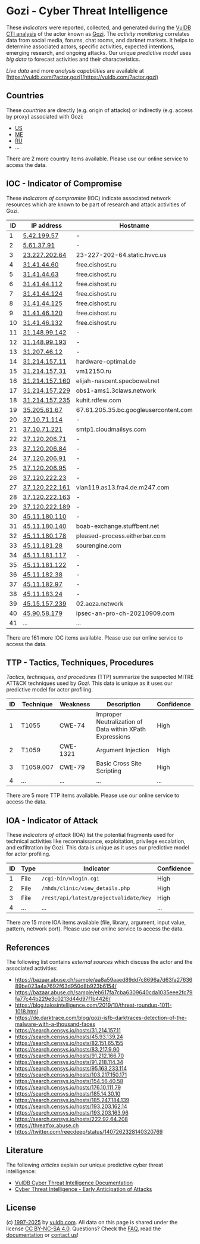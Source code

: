 # Gozi - Cyber Threat Intelligence

These _indicators_ were reported, collected, and generated during the [VulDB CTI analysis](https://vuldb.com/?kb.cti) of the actor known as [Gozi](https://vuldb.com/?actor.gozi). The _activity monitoring_ correlates data from social media, forums, chat rooms, and darknet markets. It helps to determine associated actors, specific activities, expected intentions, emerging research, and ongoing attacks. Our unique _predictive model_ uses _big data_ to forecast activities and their characteristics.

_Live data_ and more _analysis capabilities_ are available at [https://vuldb.com/?actor.gozi](https://vuldb.com/?actor.gozi)

## Countries

These _countries_ are directly (e.g. origin of attacks) or indirectly (e.g. access by proxy) associated with Gozi:

* [US](https://vuldb.com/?country.us)
* [ME](https://vuldb.com/?country.me)
* [RU](https://vuldb.com/?country.ru)
* ...

There are 2 more country items available. Please use our online service to access the data.

## IOC - Indicator of Compromise

These _indicators of compromise_ (IOC) indicate associated network resources which are known to be part of research and attack activities of Gozi.

ID | IP address | Hostname | Campaign | Confidence
-- | ---------- | -------- | -------- | ----------
1 | [5.42.199.57](https://vuldb.com/?ip.5.42.199.57) | - | - | High
2 | [5.61.37.91](https://vuldb.com/?ip.5.61.37.91) | - | - | High
3 | [23.227.202.64](https://vuldb.com/?ip.23.227.202.64) | 23-227-202-64.static.hvvc.us | - | High
4 | [31.41.44.60](https://vuldb.com/?ip.31.41.44.60) | free.cishost.ru | - | High
5 | [31.41.44.63](https://vuldb.com/?ip.31.41.44.63) | free.cishost.ru | - | High
6 | [31.41.44.112](https://vuldb.com/?ip.31.41.44.112) | free.cishost.ru | - | High
7 | [31.41.44.124](https://vuldb.com/?ip.31.41.44.124) | free.cishost.ru | - | High
8 | [31.41.44.125](https://vuldb.com/?ip.31.41.44.125) | free.cishost.ru | - | High
9 | [31.41.46.120](https://vuldb.com/?ip.31.41.46.120) | free.cishost.ru | - | High
10 | [31.41.46.132](https://vuldb.com/?ip.31.41.46.132) | free.cishost.ru | - | High
11 | [31.148.99.142](https://vuldb.com/?ip.31.148.99.142) | - | - | High
12 | [31.148.99.193](https://vuldb.com/?ip.31.148.99.193) | - | - | High
13 | [31.207.46.12](https://vuldb.com/?ip.31.207.46.12) | - | - | High
14 | [31.214.157.11](https://vuldb.com/?ip.31.214.157.11) | hardware-optimal.de | - | High
15 | [31.214.157.31](https://vuldb.com/?ip.31.214.157.31) | vm12150.ru | - | High
16 | [31.214.157.160](https://vuldb.com/?ip.31.214.157.160) | elijah-nascent.specbowel.net | - | High
17 | [31.214.157.229](https://vuldb.com/?ip.31.214.157.229) | obs1-ams1.3claws.network | - | High
18 | [31.214.157.235](https://vuldb.com/?ip.31.214.157.235) | kuhit.rdfew.com | - | High
19 | [35.205.61.67](https://vuldb.com/?ip.35.205.61.67) | 67.61.205.35.bc.googleusercontent.com | - | Medium
20 | [37.10.71.114](https://vuldb.com/?ip.37.10.71.114) | - | - | High
21 | [37.10.71.221](https://vuldb.com/?ip.37.10.71.221) | smtp1.cloudmailsys.com | - | High
22 | [37.120.206.71](https://vuldb.com/?ip.37.120.206.71) | - | - | High
23 | [37.120.206.84](https://vuldb.com/?ip.37.120.206.84) | - | - | High
24 | [37.120.206.91](https://vuldb.com/?ip.37.120.206.91) | - | - | High
25 | [37.120.206.95](https://vuldb.com/?ip.37.120.206.95) | - | - | High
26 | [37.120.222.23](https://vuldb.com/?ip.37.120.222.23) | - | - | High
27 | [37.120.222.161](https://vuldb.com/?ip.37.120.222.161) | vlan119.as13.fra4.de.m247.com | - | High
28 | [37.120.222.163](https://vuldb.com/?ip.37.120.222.163) | - | - | High
29 | [37.120.222.189](https://vuldb.com/?ip.37.120.222.189) | - | - | High
30 | [45.11.180.110](https://vuldb.com/?ip.45.11.180.110) | - | - | High
31 | [45.11.180.140](https://vuldb.com/?ip.45.11.180.140) | boab-exchange.stuffbent.net | - | High
32 | [45.11.180.178](https://vuldb.com/?ip.45.11.180.178) | pleased-process.eitherbar.com | - | High
33 | [45.11.181.28](https://vuldb.com/?ip.45.11.181.28) | sourengine.com | - | High
34 | [45.11.181.117](https://vuldb.com/?ip.45.11.181.117) | - | - | High
35 | [45.11.181.122](https://vuldb.com/?ip.45.11.181.122) | - | - | High
36 | [45.11.182.38](https://vuldb.com/?ip.45.11.182.38) | - | - | High
37 | [45.11.182.97](https://vuldb.com/?ip.45.11.182.97) | - | - | High
38 | [45.11.183.24](https://vuldb.com/?ip.45.11.183.24) | - | - | High
39 | [45.15.157.239](https://vuldb.com/?ip.45.15.157.239) | 02.aeza.network | - | High
40 | [45.90.58.179](https://vuldb.com/?ip.45.90.58.179) | ipsec-an-pro-ch-20210909.com | - | High
41 | ... | ... | ... | ...

There are 161 more IOC items available. Please use our online service to access the data.

## TTP - Tactics, Techniques, Procedures

_Tactics, techniques, and procedures_ (TTP) summarize the suspected MITRE ATT&CK techniques used by _Gozi_. This data is unique as it uses our predictive model for actor profiling.

ID | Technique | Weakness | Description | Confidence
-- | --------- | -------- | ----------- | ----------
1 | T1055 | CWE-74 | Improper Neutralization of Data within XPath Expressions | High
2 | T1059 | CWE-1321 | Argument Injection | High
3 | T1059.007 | CWE-79 | Basic Cross Site Scripting | High
4 | ... | ... | ... | ...

There are 5 more TTP items available. Please use our online service to access the data.

## IOA - Indicator of Attack

These _indicators of attack_ (IOA) list the potential fragments used for technical activities like reconnaissance, exploitation, privilege escalation, and exfiltration by Gozi. This data is unique as it uses our predictive model for actor profiling.

ID | Type | Indicator | Confidence
-- | ---- | --------- | ----------
1 | File | `/cgi-bin/wlogin.cgi` | High
2 | File | `/mhds/clinic/view_details.php` | High
3 | File | `/rest/api/latest/projectvalidate/key` | High
4 | ... | ... | ...

There are 15 more IOA items available (file, library, argument, input value, pattern, network port). Please use our online service to access the data.

## References

The following list contains _external sources_ which discuss the actor and the associated activities:

* https://bazaar.abuse.ch/sample/aa8a59aaed89dd7c8696a7d63fa2763689be023a4a7692f63d950d8b923b6154/
* https://bazaar.abuse.ch/sample/eb617fa7cba6309640cda1035eee2fc79fa77c44b229e3c0213d44d97f1b4426/
* https://blog.talosintelligence.com/2019/10/threat-roundup-1011-1018.html
* https://de.darktrace.com/blog/gozi-isfb-darktraces-detection-of-the-malware-with-a-thousand-faces
* https://search.censys.io/hosts/31.214.157.11
* https://search.censys.io/hosts/45.93.139.24
* https://search.censys.io/hosts/82.151.65.155
* https://search.censys.io/hosts/83.217.9.90
* https://search.censys.io/hosts/91.212.166.70
* https://search.censys.io/hosts/91.218.114.34
* https://search.censys.io/hosts/95.163.233.114
* https://search.censys.io/hosts/103.217.150.171
* https://search.censys.io/hosts/154.56.40.58
* https://search.censys.io/hosts/176.10.111.79
* https://search.censys.io/hosts/185.14.30.10
* https://search.censys.io/hosts/185.247.184.139
* https://search.censys.io/hosts/193.203.162.14
* https://search.censys.io/hosts/193.203.163.96
* https://search.censys.io/hosts/222.92.64.208
* https://threatfox.abuse.ch
* https://twitter.com/reecdeep/status/1407262328140320769

## Literature

The following _articles_ explain our unique predictive cyber threat intelligence:

* [VulDB Cyber Threat Intelligence Documentation](https://vuldb.com/?kb.cti)
* [Cyber Threat Intelligence - Early Anticipation of Attacks](https://www.scip.ch/en/?labs.20201022)

## License

(c) [1997-2025](https://vuldb.com/?kb.changelog) by [vuldb.com](https://vuldb.com/?kb.about). All data on this page is shared under the license [CC BY-NC-SA 4.0](https://creativecommons.org/licenses/by-nc-sa/4.0/). Questions? Check the [FAQ](https://vuldb.com/?kb.faq), read the [documentation](https://vuldb.com/?kb) or [contact us](https://vuldb.com/?contact)!
